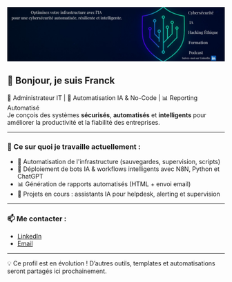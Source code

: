 <img src="./1744155908520.jpg" alt="bannière" />


## 👋 Bonjour, je suis Franck

🔐 Administrateur IT | 🤖 Automatisation IA & No-Code | 📊 Reporting Automatisé  
Je conçois des systèmes **sécurisés**, **automatisés** et **intelligents** pour améliorer la productivité et la fiabilité des entreprises.

---

### 🚀 Ce sur quoi je travaille actuellement :

- 🔁 Automatisation de l'infrastructure (sauvegardes, supervision, scripts)
- 🤖 Déploiement de bots IA & workflows intelligents avec N8N, Python et ChatGPT
- 📊 Génération de rapports automatisés (HTML + envoi email)
- 🧩 Projets en cours : assistants IA pour helpdesk, alerting et supervision

---

### 📫 Me contacter :

- [LinkedIn](https://www.linkedin.com/in/franck-friard/)
- [Email](mailto:friard.franck@gmail.com)

---

💡 Ce profil est en évolution ! D’autres outils, templates et automatisations seront partagés ici prochainement.
